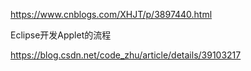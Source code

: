 





https://www.cnblogs.com/XHJT/p/3897440.html


 Eclipse开发Applet的流程



https://blog.csdn.net/code_zhu/article/details/39103217


























































